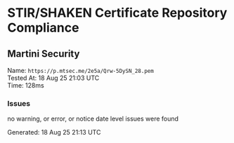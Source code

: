 # STIR/SHAKEN Certificate Repository Compliance

## Martini Security

Name: `https://p.mtsec.me/2e5a/Qrw-5DySN_28.pem`\
Tested At: 18 Aug 25 21:03 UTC\
Time: 128ms

### Issues

no warning, or error, or notice date level issues were found

Generated: 18 Aug 25 21:13 UTC